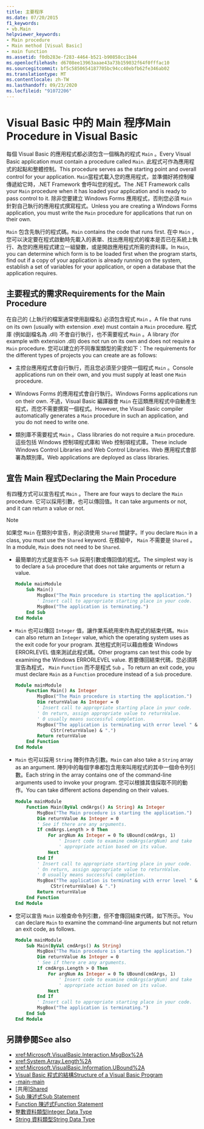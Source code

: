 ```yaml
---
title: 主要程序
ms.date: 07/20/2015
f1_keywords:
- vb.Main
helpviewer_keywords:
- Main procedure
- Main method [Visual Basic]
- main function
ms.assetid: f0db283e-f283-4464-b521-b90858cc1b44
ms.openlocfilehash: d6708ee13963aaae43a73b159032f64f0fffac10
ms.sourcegitcommit: bf5c5850654187705bc94cc40ebfb62fe346ab02
ms.translationtype: MT
ms.contentlocale: zh-TW
ms.lasthandoff: 09/23/2020
ms.locfileid: "91072206"
---
```

# <a name="main-procedure-in-visual-basic"></a><span data-ttu-id="345f9-102">Visual Basic 中的 Main 程序</span><span class="sxs-lookup"><span data-stu-id="345f9-102">Main Procedure in Visual Basic</span></span>

<span data-ttu-id="345f9-103">每個 Visual Basic 的應用程式都必須包含一個稱為的程式 `Main` 。</span><span class="sxs-lookup"><span data-stu-id="345f9-103">Every Visual Basic application must contain a procedure called `Main`.</span></span> <span data-ttu-id="345f9-104">此程式可作為應用程式的起點和整體控制。</span><span class="sxs-lookup"><span data-stu-id="345f9-104">This procedure serves as the starting point and overall control for your application.</span></span> <span data-ttu-id="345f9-105">`Main`當程式載入您的應用程式，並準備好將控制權傳遞給它時，.NET Framework 會呼叫您的程式。</span><span class="sxs-lookup"><span data-stu-id="345f9-105">The .NET Framework calls your `Main` procedure when it has loaded your application and is ready to pass control to it.</span></span> <span data-ttu-id="345f9-106">除非您要建立 Windows Forms 應用程式，否則您必須 `Main` 針對自己執行的應用程式撰寫程式。</span><span class="sxs-lookup"><span data-stu-id="345f9-106">Unless you are creating a Windows Forms application, you must write the `Main` procedure for applications that run on their own.</span></span>

 <span data-ttu-id="345f9-107">`Main` 包含先執行的程式碼。</span><span class="sxs-lookup"><span data-stu-id="345f9-107">`Main` contains the code that runs first.</span></span> <span data-ttu-id="345f9-108">在中 `Main` ，您可以決定要在程式啟動時先載入的表單、找出應用程式的複本是否已在系統上執行、為您的應用程式建立一組變數，或是開啟應用程式所需的資料庫。</span><span class="sxs-lookup"><span data-stu-id="345f9-108">In `Main`, you can determine which form is to be loaded first when the program starts, find out if a copy of your application is already running on the system, establish a set of variables for your application, or open a database that the application requires.</span></span>

## <a name="requirements-for-the-main-procedure"></a><span data-ttu-id="345f9-109">主要程式的需求</span><span class="sxs-lookup"><span data-stu-id="345f9-109">Requirements for the Main Procedure</span></span>

 <span data-ttu-id="345f9-110">在自己的 (上執行的檔案通常使用副檔名) 必須包含程式 `Main` 。</span><span class="sxs-lookup"><span data-stu-id="345f9-110">A file that runs on its own (usually with extension .exe) must contain a `Main` procedure.</span></span> <span data-ttu-id="345f9-111">程式庫 (例如副檔名為 .dll) 不會自行執行，也不需要程式 `Main` 。</span><span class="sxs-lookup"><span data-stu-id="345f9-111">A library (for example with extension .dll) does not run on its own and does not require a `Main` procedure.</span></span> <span data-ttu-id="345f9-112">您可以建立的不同專案類型的需求如下：</span><span class="sxs-lookup"><span data-stu-id="345f9-112">The requirements for the different types of projects you can create are as follows:</span></span>

- <span data-ttu-id="345f9-113">主控台應用程式會自行執行，而且您必須至少提供一個程式 `Main` 。</span><span class="sxs-lookup"><span data-stu-id="345f9-113">Console applications run on their own, and you must supply at least one `Main` procedure.</span></span>

- <span data-ttu-id="345f9-114">Windows Forms 的應用程式會自行執行。</span><span class="sxs-lookup"><span data-stu-id="345f9-114">Windows Forms applications run on their own.</span></span> <span data-ttu-id="345f9-115">不過，Visual Basic 編譯器會 `Main` 在這類應用程式中自動產生程式，而您不需要撰寫一個程式。</span><span class="sxs-lookup"><span data-stu-id="345f9-115">However, the Visual Basic compiler automatically generates a `Main` procedure in such an application, and you do not need to write one.</span></span>

- <span data-ttu-id="345f9-116">類別庫不需要程式 `Main` 。</span><span class="sxs-lookup"><span data-stu-id="345f9-116">Class libraries do not require a `Main` procedure.</span></span> <span data-ttu-id="345f9-117">這些包括 Windows 控制項程式庫和 Web 控制項程式庫。</span><span class="sxs-lookup"><span data-stu-id="345f9-117">These include Windows Control Libraries and Web Control Libraries.</span></span> <span data-ttu-id="345f9-118">Web 應用程式會部署為類別庫。</span><span class="sxs-lookup"><span data-stu-id="345f9-118">Web applications are deployed as class libraries.</span></span>

## <a name="declaring-the-main-procedure"></a><span data-ttu-id="345f9-119">宣告 Main 程式</span><span class="sxs-lookup"><span data-stu-id="345f9-119">Declaring the Main Procedure</span></span>

 <span data-ttu-id="345f9-120">有四種方式可以宣告程式 `Main` 。</span><span class="sxs-lookup"><span data-stu-id="345f9-120">There are four ways to declare the `Main` procedure.</span></span> <span data-ttu-id="345f9-121">它可以採用引數，也可以傳回值。</span><span class="sxs-lookup"><span data-stu-id="345f9-121">It can take arguments or not, and it can return a value or not.</span></span>

> [!NOTE]
> <span data-ttu-id="345f9-122">如果您 `Main` 在類別中宣告，則必須使用 `Shared` 關鍵字。</span><span class="sxs-lookup"><span data-stu-id="345f9-122">If you declare `Main` in a class, you must use the `Shared` keyword.</span></span> <span data-ttu-id="345f9-123">在模組中， `Main` 不需要是 `Shared` 。</span><span class="sxs-lookup"><span data-stu-id="345f9-123">In a module, `Main` does not need to be `Shared`.</span></span>

- <span data-ttu-id="345f9-124">最簡單的方式是宣告不 `Sub` 採用引數或傳回值的程式。</span><span class="sxs-lookup"><span data-stu-id="345f9-124">The simplest way is to declare a `Sub` procedure that does not take arguments or return a value.</span></span>

    ```vb
    Module mainModule
        Sub Main()
            MsgBox("The Main procedure is starting the application.")
            ' Insert call to appropriate starting place in your code.
            MsgBox("The application is terminating.")
        End Sub
    End Module
    ```

- <span data-ttu-id="345f9-125">`Main` 也可以傳回 `Integer` 值，讓作業系統用來作為程式的結束代碼。</span><span class="sxs-lookup"><span data-stu-id="345f9-125">`Main` can also return an `Integer` value, which the operating system uses as the exit code for your program.</span></span> <span data-ttu-id="345f9-126">其他程式則可以藉由檢查 Windows ERRORLEVEL 值來測試此程式碼。</span><span class="sxs-lookup"><span data-stu-id="345f9-126">Other programs can test this code by examining the Windows ERRORLEVEL value.</span></span> <span data-ttu-id="345f9-127">若要傳回結束代碼，您必須將宣告為程式， `Main` `Function` 而不是程式 `Sub` 。</span><span class="sxs-lookup"><span data-stu-id="345f9-127">To return an exit code, you must declare `Main` as a `Function` procedure instead of a `Sub` procedure.</span></span>

    ```vb
    Module mainModule
        Function Main() As Integer
            MsgBox("The Main procedure is starting the application.")
            Dim returnValue As Integer = 0
            ' Insert call to appropriate starting place in your code.
            ' On return, assign appropriate value to returnValue.
            ' 0 usually means successful completion.
            MsgBox("The application is terminating with error level " &
                 CStr(returnValue) & ".")
            Return returnValue
        End Function
    End Module
    ```

- <span data-ttu-id="345f9-128">`Main` 也可以採用 `String` 陣列作為引數。</span><span class="sxs-lookup"><span data-stu-id="345f9-128">`Main` can also take a `String` array as an argument.</span></span> <span data-ttu-id="345f9-129">陣列中的每個字串都包含用來叫用程式的其中一個命令列引數。</span><span class="sxs-lookup"><span data-stu-id="345f9-129">Each string in the array contains one of the command-line arguments used to invoke your program.</span></span> <span data-ttu-id="345f9-130">您可以根據其值採取不同的動作。</span><span class="sxs-lookup"><span data-stu-id="345f9-130">You can take different actions depending on their values.</span></span>

    ```vb
    Module mainModule
        Function Main(ByVal cmdArgs() As String) As Integer
            MsgBox("The Main procedure is starting the application.")
            Dim returnValue As Integer = 0
            ' See if there are any arguments.
            If cmdArgs.Length > 0 Then
                For argNum As Integer = 0 To UBound(cmdArgs, 1)
                    ' Insert code to examine cmdArgs(argNum) and take
                    ' appropriate action based on its value.
                Next
            End If
            ' Insert call to appropriate starting place in your code.
            ' On return, assign appropriate value to returnValue.
            ' 0 usually means successful completion.
            MsgBox("The application is terminating with error level " &
                 CStr(returnValue) & ".")
            Return returnValue
        End Function
    End Module
    ```

- <span data-ttu-id="345f9-131">您可以宣告 `Main` 以檢查命令列引數，但不會傳回結束代碼，如下所示。</span><span class="sxs-lookup"><span data-stu-id="345f9-131">You can declare `Main` to examine the command-line arguments but not return an exit code, as follows.</span></span>

    ```vb
    Module mainModule
        Sub Main(ByVal cmdArgs() As String)
            MsgBox("The Main procedure is starting the application.")
            Dim returnValue As Integer = 0
            ' See if there are any arguments.
            If cmdArgs.Length > 0 Then
                For argNum As Integer = 0 To UBound(cmdArgs, 1)
                    ' Insert code to examine cmdArgs(argNum) and take
                    ' appropriate action based on its value.
                Next
            End If
            ' Insert call to appropriate starting place in your code.
            MsgBox("The application is terminating.")
        End Sub
    End Module
    ```
  
## <a name="see-also"></a><span data-ttu-id="345f9-132">另請參閱</span><span class="sxs-lookup"><span data-stu-id="345f9-132">See also</span></span>

- <xref:Microsoft.VisualBasic.Interaction.MsgBox%2A>
- <xref:System.Array.Length%2A>
- <xref:Microsoft.VisualBasic.Information.UBound%2A>
- [<span data-ttu-id="345f9-133">Visual Basic 程式的結構</span><span class="sxs-lookup"><span data-stu-id="345f9-133">Structure of a Visual Basic Program</span></span>](structure-of-a-visual-basic-program.md)
- [<span data-ttu-id="345f9-134">-main</span><span class="sxs-lookup"><span data-stu-id="345f9-134">-main</span></span>](../../reference/command-line-compiler/main.md)
- <span data-ttu-id="345f9-135">[共用][](../../language-reference/modifiers/shared.md)</span><span class="sxs-lookup"><span data-stu-id="345f9-135">[Shared](../../language-reference/modifiers/shared.md)</span></span>
- [<span data-ttu-id="345f9-136">Sub 陳述式</span><span class="sxs-lookup"><span data-stu-id="345f9-136">Sub Statement</span></span>](../../language-reference/statements/sub-statement.md)
- [<span data-ttu-id="345f9-137">Function 陳述式</span><span class="sxs-lookup"><span data-stu-id="345f9-137">Function Statement</span></span>](../../language-reference/statements/function-statement.md)
- [<span data-ttu-id="345f9-138">整數資料類型</span><span class="sxs-lookup"><span data-stu-id="345f9-138">Integer Data Type</span></span>](../../language-reference/data-types/integer-data-type.md)
- [<span data-ttu-id="345f9-139">String 資料類型</span><span class="sxs-lookup"><span data-stu-id="345f9-139">String Data Type</span></span>](../../language-reference/data-types/string-data-type.md)
